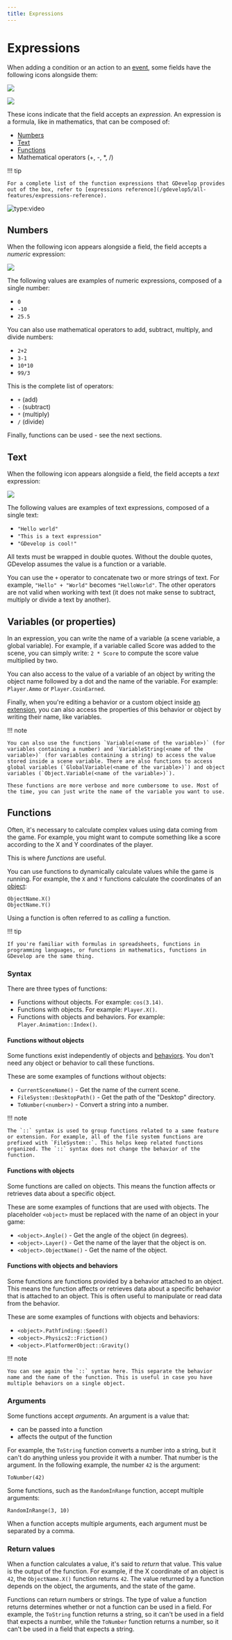 ```yaml
---
title: Expressions
---
```

# Expressions

When adding a condition or an action to an [event](/gdevelop5/events), some fields have the following icons alongside them:

![](/gdevelop5/all-features/number_expression.png)

![](/gdevelop5/all-features/text_expression.png)

These icons indicate that the field accepts an _expression_. An expression is a formula, like in mathematics, that can be composed of:

- [Numbers](/gdevelop5/all-features/expressions#numbers)
- [Text](/gdevelop5/all-features/expressions#text)
- [Functions](/gdevelop5/all-features/expressions#functions)
- Mathematical operators (+, -, *, /)

!!! tip

    For a complete list of the function expressions that GDevelop provides out of the box, refer to [expressions reference](/gdevelop5/all-features/expressions-reference).

![type:video](https://www.youtube.com/embed/huKDtb8Ubd4)

## Numbers

When the following icon appears alongside a field, the field accepts a _numeric_ expression:

![](/gdevelop5/all-features/number_expression.png)

The following values are examples of numeric expressions, composed of a single number:

- `0`
- `-10`
- `25.5`

You can also use mathematical operators to add, subtract, multiply, and divide numbers:

- `2+2`
- `3-1`
- `10*10`
- `99/3`

This is the complete list of operators:

- `+` (add)
- `-` (subtract)
- `*` (multiply)
- `/` (divide)

Finally, functions can be used - see the next sections.

## Text

When the following icon appears alongside a field, the field accepts a _text_ expression:

![](/gdevelop5/all-features/text_expression.png)

The following values are examples of text expressions, composed of a single text:

- `"Hello world"`
- `"This is a text expression"`
- `"GDevelop is cool!"`

All texts must be wrapped in double quotes. Without the double quotes, GDevelop assumes the value is a function or a variable.

You can use the `+` operator to concatenate two or more strings of text. For example, `"Hello" + "World"` becomes `"HelloWorld"`. The other operators are not valid when working with text (it does not make sense to subtract, multiply or divide a text by another).

## Variables (or properties)

In an expression, you can write the name of a variable (a scene variable, a global variable). For example, if a variable called Score was added to the scene, you can simply write: `2 * Score` to compute the score value multiplied by two.

You can also access to the value of a variable of an object by writing the object name followed by a dot and the name of the variable. For example: `Player.Ammo` or `Player.CoinEarned`.

Finally, when you're editing a behavior or a custom object inside [an extension](/gdevelop5/extensions/create), you can also access the properties of this behavior or object by writing their name, like variables.

!!! note

    You can also use the functions `Variable(<name of the variable>)` (for variables containing a number) and `VariableString(<name of the variable>)` (for variables containing a string) to access the value stored inside a scene variable. There are also functions to access global variables (`GlobalVariable(<name of the variable>)`) and object variables (`Object.Variable(<name of the variable>)`).

    These functions are more verbose and more cumbersome to use. Most of the time, you can just write the name of the variable you want to use.

## Functions

Often, it's necessary to calculate complex values using data coming from the game. For example, you might want to compute something like a score according to the X and Y coordinates of the player.

This is where _functions_ are useful.

You can use functions to dynamically calculate values while the game is running. For example, the `X` and `Y` functions calculate the coordinates of an [object](/gdevelop5/objects):

```
ObjectName.X()
ObjectName.Y()
```

Using a function is often referred to as *calling* a function.

!!! tip

    If you're familiar with formulas in spreadsheets, functions in programming languages, or functions in mathematics, functions in GDevelop are the same thing.

### Syntax

There are three types of functions:

- Functions without objects. For example: `cos(3.14)`.
- Functions with objects. For example: `Player.X()`.
- Functions with objects and behaviors. For example: `Player.Animation::Index()`.

#### Functions without objects

Some functions exist independently of objects and [behaviors](/gdevelop5/behaviors). You don't need any object or behavior to call these functions.

These are some examples of functions without objects:

- `CurrentSceneName()` - Get the name of the current scene.
- `FileSystem::DesktopPath()` - Get the path of the "Desktop" directory.
- `ToNumber(<number>)` - Convert a string into a number.

!!! note

    The `::` syntax is used to group functions related to a same feature or extension. For example, all of the file system functions are prefixed with `FileSystem::`. This helps keep related functions organized. The `::` syntax does not change the behavior of the function.

#### Functions with objects

Some functions are called on objects. This means the function affects or retrieves data about a specific object.

These are some examples of functions that are used with objects. The placeholder `<object>` must be replaced with the name of an object in your game:

- `<object>.Angle()` - Get the angle of the object (in degrees).
- `<object>.Layer()` - Get the name of the layer that the object is on.
- `<object>.ObjectName()` - Get the name of the object.

#### Functions with objects and behaviors

Some functions are functions provided by a behavior attached to an object. This means the function affects or retrieves data about a specific behavior that is attached to an object. This is often useful to manipulate or read data from the behavior.

These are some examples of functions with objects and behaviors:

* `<object>.Pathfinding::Speed()`
* `<object>.Physics2::Friction()`
* `<object>.PlatformerObject::Gravity()`

!!! note

    You can see again the `::` syntax here. This separate the behavior name and the name of the function. This is useful in case you have multiple behaviors on a single object.

### Arguments

Some functions accept _arguments_. An argument is a value that:

- can be passed into a function
- affects the output of the function

For example, the `ToString` function converts a number into a string, but it can't do anything unless you provide it with a number. That number is the argument. In the following example, the number `42` is the argument:

```
ToNumber(42)
```

Some functions, such as the `RandomInRange` function, accept multiple arguments:

```
RandomInRange(3, 10)
```

When a function accepts multiple arguments, each argument must be separated by a comma.

### Return values

When a function calculates a value, it's said to _return_ that value. This value is the output of the function. For example, if the X coordinate of an object is `42`, the `ObjectName.X()` function returns `42`. The value returned by a function depends on the object, the arguments, and the state of the game.

Functions can return numbers or strings. The type of value a function returns determines whether or not a function can be used in a field. For example, the `ToString` function returns a string, so it can't be used in a field that expects a number, while the `ToNumber` function returns a number, so it can't be used in a field that expects a string.
